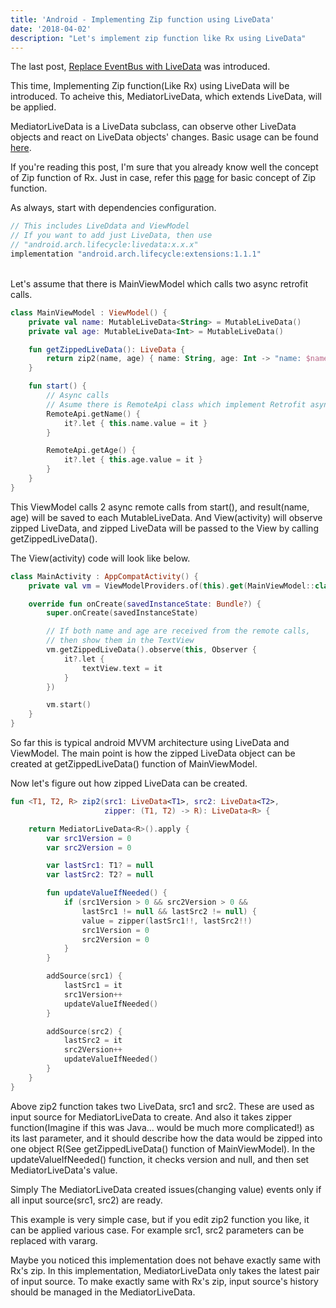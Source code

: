 ```yaml
---
title: 'Android - Implementing Zip function using LiveData'
date: '2018-04-02'
description: "Let's implement zip function like Rx using LiveData"
---
```


The last post, [Replace EventBus with LiveData](https://blog.trainto.me/android-replace-eventbus-with-livedata) was introduced.

This time, Implementing Zip function(Like Rx) using LiveData will be introduced. To acheive this, MediatorLiveData, which extends LiveData, will be applied.

MediatorLiveData is a LiveData subclass, can observe other LiveData objects and react on LiveData objects' changes. Basic usage can be found [here](https://developer.android.com/reference/android/arch/lifecycle/MediatorLiveData.html).

If you're reading this post, I'm sure that you already know well the concept of Zip function of Rx. Just in case, refer this [page](http://reactivex.io/documentation/operators/zip.html) for
basic concept of Zip function.

As always, start with dependencies configuration.

```groovy
// This includes LiveDdata and ViewModel
// If you want to add just LiveData, then use
// "android.arch.lifecycle:livedata:x.x.x"
implementation "android.arch.lifecycle:extensions:1.1.1"
```

<br>
Let's assume that there is MainViewModel which calls two async retrofit calls.

```kotlin
class MainViewModel : ViewModel() {
    private val name: MutableLiveData<String> = MutableLiveData()
    private val age: MutableLiveData<Int> = MutableLiveData()

    fun getZippedLiveData(): LiveData {
        return zip2(name, age) { name: String, age: Int -> "name: $name, age: $age" }
    }

    fun start() {
        // Async calls
        // Asume there is RemoteApi class which implement Retrofit async call
        RemoteApi.getName() {
            it?.let { this.name.value = it }
        }

        RemoteApi.getAge() {
            it?.let { this.age.value = it }
        }
    }
}
```

This ViewModel calls 2 async remote calls from start(), and result(name, age) will be saved to each MutableLiveData. And View(activity) will observe zipped LiveData, and zipped LiveData will be passed to the View by calling getZippedLiveData().

The View(activity) code will look like below.

```kotlin
class MainActivity : AppCompatActivity() {
    private val vm = ViewModelProviders.of(this).get(MainViewModel::class.java)

    override fun onCreate(savedInstanceState: Bundle?) {
        super.onCreate(savedInstanceState)

        // If both name and age are received from the remote calls,
        // then show them in the TextView
        vm.getZippedLiveData().observe(this, Observer {
            it?.let {
                textView.text = it
            }
        })

        vm.start()
    }
}
```

So far this is typical android MVVM architecture using LiveData and ViewModel. The main point is how the zipped LiveData object can be created at getZippedLiveData() function of MainViewModel.

Now let's figure out how zipped LiveData can be created.

```kotlin
fun <T1, T2, R> zip2(src1: LiveData<T1>, src2: LiveData<T2>,
                     zipper: (T1, T2) -> R): LiveData<R> {

    return MediatorLiveData<R>().apply {
        var src1Version = 0
        var src2Version = 0

        var lastSrc1: T1? = null
        var lastSrc2: T2? = null

        fun updateValueIfNeeded() {
            if (src1Version > 0 && src2Version > 0 &&
                lastSrc1 != null && lastSrc2 != null) {
                value = zipper(lastSrc1!!, lastSrc2!!)
                src1Version = 0
                src2Version = 0
            }
        }

        addSource(src1) {
            lastSrc1 = it
            src1Version++
            updateValueIfNeeded()
        }

        addSource(src2) {
            lastSrc2 = it
            src2Version++
            updateValueIfNeeded()
        }
    }
}
```

Above zip2 function takes two LiveData, src1 and src2. These are used as input source for MediatorLiveData to create. And also it takes zipper function(Imagine if this was Java... would be much more complicated!) as its last parameter, and it should describe how the data would be zipped into one object R(See getZippedLiveData() function of MainViewModel). In the updateValueIfNeeded() function, it checks version and null, and then set MediatorLiveData's value.

Simply The MediatorLiveData created issues(changing value) events only if all input source(src1, src2) are ready.

This example is very simple case, but if you edit zip2 function you like, it can be applied various case. For example src1, src2 parameters can be replaced with vararg.

Maybe you noticed this implementation does not behave exactly same with Rx's zip. In this implementation, MediatorLiveData only takes the latest pair of input source. To make exactly same with Rx's zip, input source's history should be managed in the MediatorLiveData.
